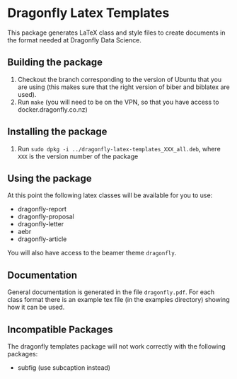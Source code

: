 Dragonfly Latex Templates
=========================

This package generates LaTeX class and style files to create documents in the 
format needed at Dragonfly Data Science.

## Building the package

1. Checkout the branch corresponding to the version of Ubuntu that you are using (this makes sure that the right
       version of biber and biblatex are used).
2. Run `make` (you will need to be on the VPN, so that you have access to docker.dragonfly.co.nz)

## Installing the package

1. Run `sudo dpkg -i ../dragonfly-latex-templates_XXX_all.deb`, where `XXX` is the version number of the package

## Using the package

At this point the following latex classes will be available for you to use:

 - dragonfly-report
 - dragonfly-proposal
 - dragonfly-letter
 - aebr
 - dragonfly-article

You will also have access to the beamer theme `dragonfly`.

## Documentation

General documentation is generated in the file `dragonfly.pdf`. For each class format
there is an example tex file (in the examples directory) showing how it can be used. 

## Incompatible Packages

The dragonfly templates package will not work correctly with the following packages:

 - subfig (use subcaption instead)
